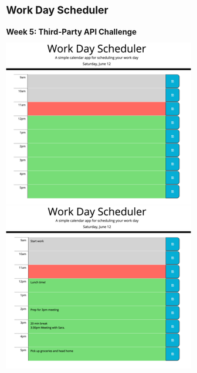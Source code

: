 # Work Day Scheduler
## Week 5: Third-Party API Challenge



![Screenshot of empty work day scheduler](./assets/images/workday-scheduler.png)
![Screenshot of work day scheduler with some tasks](./assets/images/workday-scheduler-tasks.png)